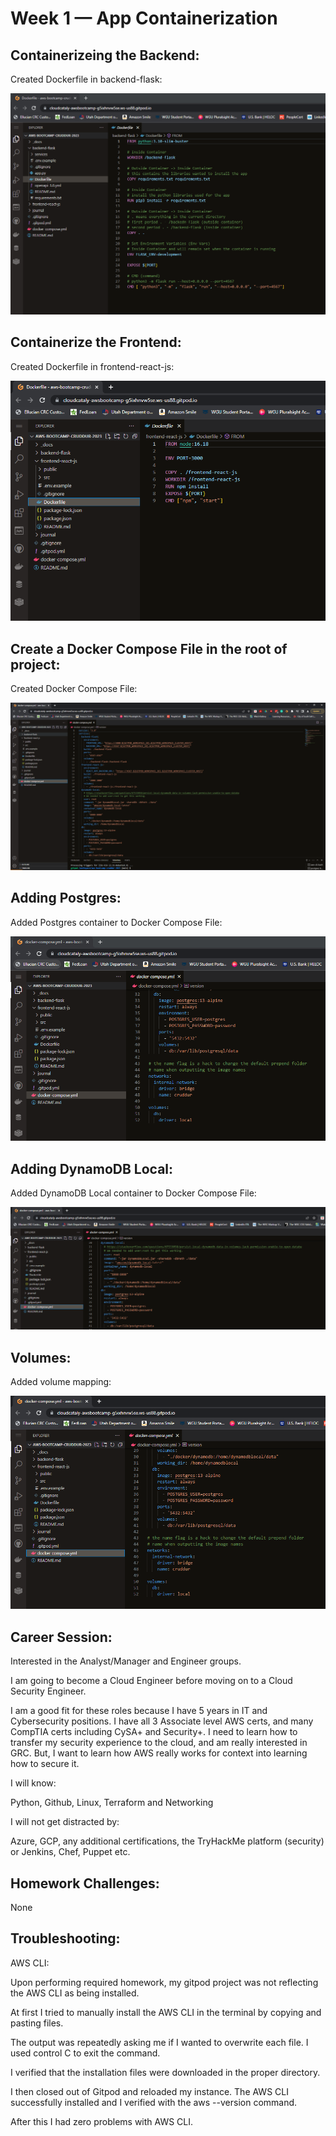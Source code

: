 # Week 1 — App Containerization

## Containerizeing the Backend:

Created Dockerfile in backend-flask:

![Dockerfile for backend-flask](assets/week-01-backend-flask-DF.PNG)

## Containerize the Frontend:

Created Dockerfile in frontend-react-js:

![Dockerfile in frontend-react-js](assets/week-01-frontend-react-js-DF.PNG)

## Create a Docker Compose File in the root of project:

Created Docker Compose File:

![Docker Compose File at Root](assets/week-01-root-DCF.PNG)

## Adding Postgres:

Added Postgres container to Docker Compose File:

![Postgres Container](assets/week-01-postgres.PNG)

## Adding DynamoDB Local:

Added DynamoDB Local container to Docker Compose File:

![DynamoDB Container](assets/week-01-dynamoDB.PNG)

## Volumes:

Added volume mapping:

![Volume Mapping](assets/week-01-volume-mapping.PNG)

## Career Session:

Interested in the Analyst/Manager and Engineer groups.

I am going to become a Cloud Engineer before moving on to a Cloud Security Engineer.

I am a good fit for these roles because I have 5 years in IT and Cybersecurity positions. I have all 3 Associate level AWS certs, and many CompTIA certs including CySA+ and Security+. I need to learn how to transfer my security experience to the cloud, and am really interested in GRC. But, I want to learn how AWS really works for context into learning how to secure it.

I will know:

Python, Github, Linux, Terraform and Networking

I will not get distracted by:

Azure, GCP, any additional certifications, the TryHackMe platform (security) or Jenkins, Chef, Puppet etc.

## Homework Challenges:

None

## Troubleshooting:

AWS CLI:

Upon performing required homework, my gitpod project was not reflecting the AWS CLI as being installed.

At first I tried to manually install the AWS CLI in the terminal by copying and pasting files.

The output was repeatedly asking me if I wanted to overwrite each file. I used control C to exit the command. 

I verified that the installation files were downloaded in the proper directory.

I then closed out of Gitpod and reloaded my instance. The AWS CLI successfully installed and I verified with the aws --version command.

After this I had zero problems with AWS CLI.
